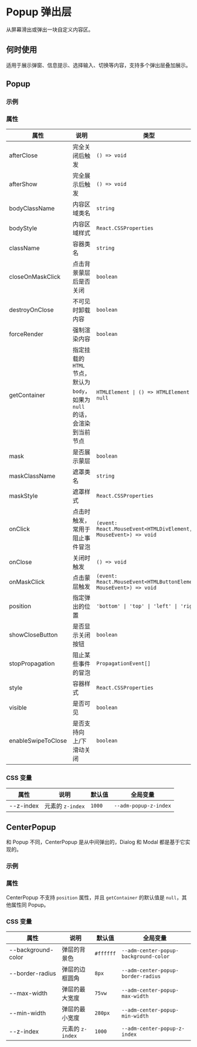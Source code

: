 # Popup 弹出层

从屏幕滑出或弹出一块自定义内容区。

## 何时使用

适用于展示弹窗、信息提示、选择输入、切换等内容，支持多个弹出层叠加展示。

## Popup

### 示例

<code src="./demos/demo1.tsx"></code>

<code src="./demos/demo2.tsx"></code>

### 属性

| 属性 | 说明 | 类型 | 默认值 |
| --- | --- | --- | --- |
| afterClose | 完全关闭后触发 | `() => void` | - |
| afterShow | 完全展示后触发 | `() => void` | - |
| bodyClassName | 内容区域类名 | `string` | - |
| bodyStyle | 内容区域样式 | `React.CSSProperties` | - |
| className | 容器类名 | `string` | - |
| closeOnMaskClick | 点击背景蒙层后是否关闭 | `boolean` | `false` |
| destroyOnClose | 不可见时卸载内容 | `boolean` | `false` |
| forceRender | 强制渲染内容 | `boolean` | `false` |
| getContainer | 指定挂载的 `HTML` 节点，默认为 `body`，如果为 `null` 的话，会渲染到当前节点 | `HTMLElement \| () => HTMLElement \| null` | `() => document.body` |
| mask | 是否展示蒙层 | `boolean` | `true` |
| maskClassName | 遮罩类名 | `string` | - |
| maskStyle | 遮罩样式 | `React.CSSProperties` | - |
| onClick | 点击时触发，常用于阻止事件冒泡 | `(event: React.MouseEvent<HTMLDivElement, MouseEvent>) => void` | - |
| onClose | 关闭时触发 | `() => void` | - |
| onMaskClick | 点击蒙层触发 | `(event: React.MouseEvent<HTMLButtonElement, MouseEvent>) => void` | - |
| position | 指定弹出的位置 | `'bottom' \| 'top' \| 'left' \| 'right'` | `'bottom'` |
| showCloseButton | 是否显示关闭按钮 | `boolean` | `false` |
| stopPropagation | 阻止某些事件的冒泡 | `PropagationEvent[]` | `['click']` |
| style | 容器样式 | `React.CSSProperties` | - |
| visible | 是否可见 | `boolean` | `false` |
| enableSwipeToClose | 是否支持向上/下滑动关闭 | `boolean` | `false` |

### CSS 变量

| 属性      | 说明             | 默认值 | 全局变量              |
| --------- | ---------------- | ------ | --------------------- |
| --z-index | 元素的 `z-index` | `1000` | `--adm-popup-z-index` |

## CenterPopup

和 Popup 不同，CenterPopup 是从中间弹出的，Dialog 和 Modal 都是基于它实现的。

### 示例

<code src="../center-popup/demos/demo1.tsx"></code>

### 属性

CenterPopup 不支持 `position` 属性，并且 `getContainer` 的默认值是 `null`，其他属性同 Popup。

### CSS 变量

| 属性 | 说明 | 默认值 | 全局变量 |
| --- | --- | --- | --- |
| --background-color | 弹层的背景色 | `#ffffff` | `--adm-center-popup-background-color` |
| --border-radius | 弹层的边框圆角 | `8px` | `--adm-center-popup-border-radius` |
| --max-width | 弹层的最大宽度 | `75vw` | `--adm-center-popup-max-width` |
| --min-width | 弹层的最小宽度 | `280px` | `--adm-center-popup-min-width` |
| --z-index | 元素的 `z-index` | `1000` | `--adm-center-popup-z-index` |
